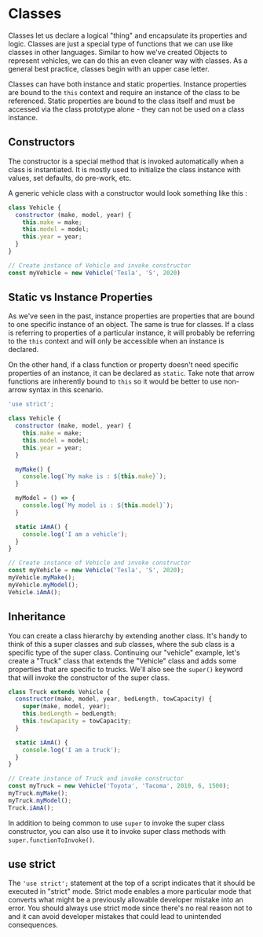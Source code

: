 # Classes
Classes let us declare a logical "thing" and encapsulate its properties and logic.  Classes are just a special type of functions that we can use like classes in other languages.  Similar to how we've created Objects to represent vehicles, we can do this an even cleaner way with classes.  As a general best practice, classes begin with an upper case letter.

Classes can have both instance and static properties.  Instance properties are bound to the `this` context and require an instance of the class to be referenced.  Static properties are bound to the class itself and must be accessed via the class prototype alone - they can not be used on a class instance.

## Constructors
The constructor is a special method that is invoked automatically when a class is instantiated.  It is mostly used to initialize the class instance with values, set defaults, do pre-work, etc.

A generic vehicle class with a constructor would look something like this : 
```javascript
class Vehicle {
  constructor (make, model, year) {
    this.make = make;
    this.model = model;
    this.year = year;
  }
}

// Create instance of Vehicle and invoke constructor
const myVehicle = new Vehicle('Tesla', 'S', 2020)
```

## Static vs Instance Properties
As we've seen in the past, instance properties are properties that are bound to one specific instance of an object.  The same is true for classes.  If a class is referring to properties of a particular instance, it will probably be referring to the `this` context and will only be accessible when an instance is declared.

On the other hand, if a class function or property doesn't need specific properties of an instance, it can be declared as `static`.  Take note that arrow functions are inherently bound to `this` so it would be better to use non-arrow syntax in this scenario.

```javascript
'use strict';

class Vehicle {
  constructor (make, model, year) {
    this.make = make;
    this.model = model;
    this.year = year;
  }

  myMake() {
    console.log(`My make is : ${this.make}`);
  }

  myModel = () => {
    console.log(`My model is : ${this.model}`);
  }

  static iAmA() {
    console.log('I am a vehicle');
  }
}

// Create instance of Vehicle and invoke constructor
const myVehicle = new Vehicle('Tesla', 'S', 2020);
myVehicle.myMake();
myVehicle.myModel();
Vehicle.iAmA();
```



## Inheritance
You can create a class hierarchy by extending another class.  It's handy to think of this a super classes and sub classes, where the sub class is a specific type of the super class.  Continuing our "vehicle" example, let's create a "Truck" class that extends the "Vehicle" class and adds some properties that are specific to trucks.  We'll also see the `super()` keyword that will invoke the constructor of the super class.

```javascript
class Truck extends Vehicle {
  constructor(make, model, year, bedLength, towCapacity) {
    super(make, model, year);
    this.bedLength = bedLength;
    this.towCapacity = towCapacity;
  }

  static iAmA() {
    console.log('I am a truck');
  }
}

// Create instance of Truck and invoke constructor
const myTruck = new Vehicle('Toyota', 'Tacoma', 2010, 6, 1500);
myTruck.myMake();
myTruck.myModel();
Truck.iAmA();
```

In addition to being common to use `super` to invoke the super class constructor, you can also use it to invoke super class methods with `super.functionToInvoke()`.


## use strict
The `'use strict';` statement at the top of a script indicates that it should be executed in "strict" mode.  Strict mode enables a more particular mode that converts what might be a previously allowable developer mistake into an error.  You should always use strict mode since there's no real reason not to and it can avoid developer mistakes that could lead to unintended consequences.
